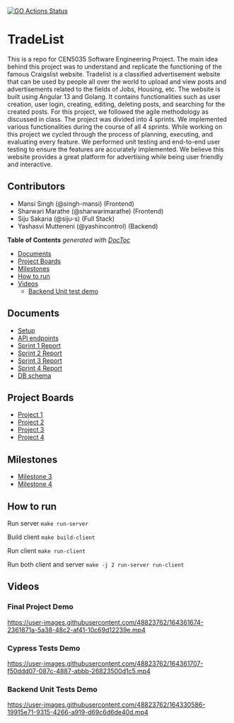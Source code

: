 [![GO Actions Status](https://github.com/siju-s/TradeList/workflows/Go/badge.svg)](https://github.com/siju-s/TradeList/actions)
# TradeList
This is a repo for CEN5035 Software Engineering Project. The main idea behind this project was to understand and replicate the functioning of the famous Craigslist website. Tradelist is a classified advertisement website that can be used by people all over the world to upload and view posts and advertisements related to the fields of Jobs, Housing, etc. The website is built using Angular 13 and Golang. It contains functionalities such as user creation, user login, creating, editing, deleting posts, and searching for the created posts. For this project, we followed the agile methodology as discussed in class. The project was divided into 4 sprints. We implemented various functionalities during the course of all 4 sprints. While working on this project we cycled through the process of planning, executing, and evaluating every feature. We performed unit testing and end-to-end user testing to ensure the features are accurately implemented. We believe this website provides a great platform for advertising while being user friendly and interactive.

## Contributors
* Mansi Singh (@singh-mansi) (Frontend)
* Sharwari Marathe (@sharwarimarathe) (Frontend)
* Siju Sakaria (@siju-s) (Full Stack)
* Yashasvi Mutteneni (@yashincontrol) (Backend)


<!-- START doctoc generated TOC please keep comment here to allow auto update -->
<!-- DON'T EDIT THIS SECTION, INSTEAD RE-RUN doctoc TO UPDATE -->
**Table of Contents**  *generated with [DocToc](https://github.com/thlorenz/doctoc)*

- [Documents](#documents)
- [Project Boards](#project-boards)
- [Milestones](#milestones)
- [How to run](#how-to-run)
- [Videos](#videos)
  - [Backend Unit test demo](#backend-unit-test-demo)

<!-- END doctoc generated TOC please keep comment here to allow auto update -->

## Documents

* [Setup](Docs/SETUP.md)  
* [API endpoints](Docs/API.md)
* [Sprint 1 Report](Demos/Sprint1/Sprint1.md)
* [Sprint 2 Report](Demos/Sprint2/Sprint2.md)
* [Sprint 3 Report](Demos/Sprint3/Sprint3.md)
* [Sprint 4 Report](Demos/Sprint4/Sprint4.md)
* [DB schema](Demos/Sprint1/DB_schema.png)

## Project Boards

* [Project 1](https://github.com/siju-s/TradeList/projects/1)
* [Project 2](https://github.com/siju-s/TradeList/projects/2)
* [Project 3](https://github.com/siju-s/TradeList/projects/3)
* [Project 4](https://github.com/siju-s/TradeList/projects/4)

## Milestones

* [Milestone 3](https://github.com/siju-s/TradeList/milestone/3)
* [Milestone 4](https://github.com/siju-s/TradeList/milestone/4)

## How to run

Run server `make run-server`

Build client `make build-client`

Run client `make run-client`

Run both client and server `make -j 2 run-server run-client`


## Videos

### Final Project Demo
https://user-images.githubusercontent.com/48823762/164361674-2361871a-5a38-48c2-af41-10c69d12239e.mp4

### Cypress Tests Demo
https://user-images.githubusercontent.com/48823762/164361707-f50ddd07-087c-4887-abbb-26823500d1c5.mp4

### Backend Unit Tests Demo
https://user-images.githubusercontent.com/48823762/164330586-19915e71-9315-4266-a919-d69c6d6de40d.mp4


